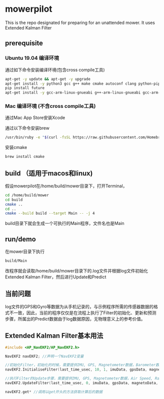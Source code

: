 # mowerpilot

This is the repo designated for preparing for an unattended mower. It uses Extended Kalman Filter 

## prerequisite

### Ubuntu 19.04 编译环境

通过如下命令安装编译环境(包含cross compile工具)

```bash
apt-get -y update && apt-get -y upgrade
apt-get install -y python3 gcc g++ make cmake autoconf clang python-pip
pip install future
apt-get install -y gcc-arm-linux-gnueabi g++-arm-linux-gnueabi gcc-arm-linux-gnueabihf g++-arm-linux-gnueabihf libc6-armel-cross libc6-dev-armel-cross binutils-arm-linux-gnueabi libncurses5-dev 
```

### Mac 编译环境 (不含cross compile工具)

通过Mac App Store安装Xcode

通过以下命令安装brew

```bash
/usr/bin/ruby -e "$(curl -fsSL https://raw.githubusercontent.com/Homebrew/install/master/install)"
```

安装cmake

```bash
brew install cmake
```

## build （适用于macos和linux)

假设mowerpilot在/home/build/mower目录下，打开Terminal，

```bash
cd /home/build/mower
cd build
cmake ..
cd ..
cmake --build build --target Main -- -j 4
```

build目录下就会生成一个可执行的Main程序，文件名也是Main

## run/demo

在mower目录下执行

```bash
build/Main
```

改程序就会读取/home/build/mower目录下的.log文件并根据log文件初始化Extended Kalman Filter，然后进行Update和Predict

## 当前问题

log文件的GPS和Gyro等数据为从手机记录的，与示例程序所需的传感器数据的格式不一致，因此，当前的程序仅仅是在流程上执行了Filter的初始化、更新和预测步骤，所属出的Predict数据由于log数据原因，无物理意义上的参考价值。

## Extended Kalman Filter基本用法

```C++
#include <AP_NavEKF2/AP_NavEKF2.h>
```

```C++
NavEKF2 navEKF2; //声明一个NavEKF2变量
```

```C++
//初始化Filter，初始化的时候，需要提供IMU, GPS, Magnetometer数据，Barometer数据可不提供
navEKF2.InitialiseFilter(last_time_usec, 10, 1, imuData, gpsData, magnetoData, baroData);
```

```C++
//执行Filter的Update步骤，需要提供IMU, GPS, Magnetometer数据，Air Speed, Range Beacon和Barometer可不提供
navEKF2.UpdateFilter(last_time_usec, 0, imuData, gpsData, magnetoData, airSpdData, rngBcnData, baroData);
```

```C++
navEKF2.get* //调用以get开头的方法获取计算后的数据
```